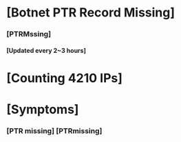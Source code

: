 # [Botnet PTR Record Missing]
### [PTRMssing]
#### [Updated every 2~3 hours]

# [Counting 4210 IPs]

# [Symptoms] 
###   [PTR missing] [PTRmissing]
